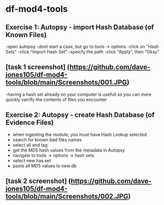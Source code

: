 # df-mod4-tools
## Exercise 1: Autopsy - import Hash Database (of Known Files)
-open autopsy
-dont start a case, but go to tools -> options
-click on "Hash Sets"
-click "Import Hash Set"
-speicfy the path 
-click "Apply", then "Okay"
## [task 1 screenshot] (https://github.com/dave-jones105/df-mod4-tools/blob/main/Screenshots/001.JPG)
-having a hash set already on your computer is usefull so you can more quickly varrify the contents of files you encounter

## Exercise 2: Autopsy - create Hash Database (of Evidence Files)
- when ingesting the module, you must have Hash Lookup selected
- search for known bad files names
- select all and tag 
- get the MD5 hash values from the metadata in Autopsy 
- navigate to tools -> options -> hash sets
- select new has set
- paste all MD5 values to new db
## [task 2 screenshot] (https://github.com/dave-jones105/df-mod4-tools/blob/main/Screenshots/002.JPG)
